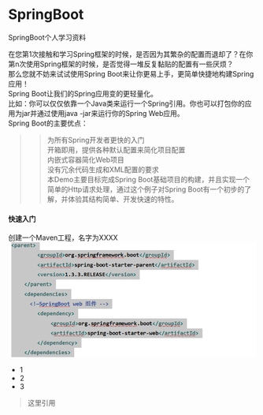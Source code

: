 # SpringBoot
SpringBoot个人学习资料

在您第1次接触和学习Spring框架的时候，是否因为其繁杂的配置而退却了？在你第n次使用Spring框架的时候，是否觉得一堆反复黏贴的配置有一些厌烦？<br>
那么您就不妨来试试使用Spring Boot来让你更易上手，更简单快捷地构建Spring应用！</br>
Spring Boot让我们的Spring应用变的更轻量化。</br>
比如：你可以仅仅依靠一个Java类来运行一个Spring引用。你也可以打包你的应用为jar并通过使用java -jar来运行你的Spring Web应用。</br>
Spring Boot的主要优点：<br>
>  >为所有Spring开发者更快的入门<br>
开箱即用，提供各种默认配置来简化项目配置<br>
内嵌式容器简化Web项目<br>
没有冗余代码生成和XML配置的要求<br>
本Demo主要目标完成Spring Boot基础项目的构建，并且实现一个简单的Http请求处理，通过这个例子对Spring Boot有一个初步的了解，并体验其结构简单、开发快速的特性。<br>

#### 快速入门
  创建一个Maven工程，名字为XXXX
  ![如图](https://github.com/LxyTe/SpringBoot/blob/master/image/%E5%9F%BA%E6%9C%AC%E4%BE%9D%E8%B5%96.png)

* 1
* 2
* 3

> 这里引用

![]()
